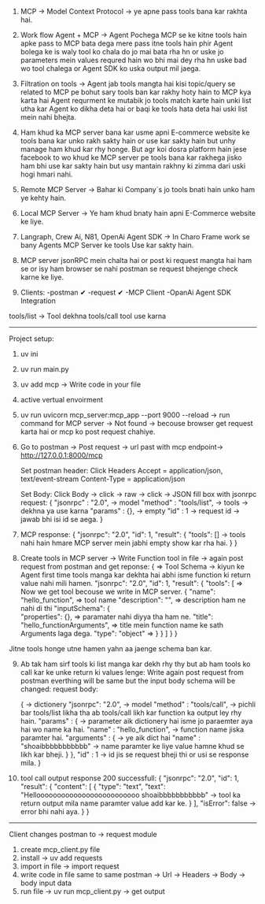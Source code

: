 1. MCP -> Model Context Protocol -> ye apne pass tools bana kar rakhta hai.

2. Work flow Agent + MCP -> 
   Agent Pochega MCP se ke kitne tools hain apke pass to MCP bata dega mere pass itne tools hain
   phir Agent bolega ke is waly tool ko chala do jo mai bata rha hn or uske jo parameters mein values requred hain wo bhi 
   mai dey rha hn uske bad wo tool chalega or Agent SDK ko uska output mil jaega.

3. Filtration on tools -> 
   Agent jab tools mangta hai kisi topic/query se related to MCP pe bohut sary tools ban kar rakhy
   hoty hain to MCP kya karta hai Agent requrment ke mutabik jo tools match karte hain unki list utha kar Agent ko dikha 
   deta hai or baqi ke tools hata deta hai uski list mein nahi bhejta.

4. Ham khud ka MCP server bana kar usme apni E-commerce website ke tools bana kar unko rakh sakty hain or use kar sakty 
   hain but unhy manage ham khud kar rhy honge.
   But agr koi dosra platform hain jese facebook to wo khud ke MCP server pe tools bana kar rakhega jisko ham bhi use kar sakty
   hain but usy mantain rakhny ki zimma dari uski hogi hmari nahi.

5. Remote MCP Server -> Bahar ki Company`s jo tools bnati hain unko ham ye kehty hain.
6. Local MCP Server  -> Ye ham khud bnaty hain apni E-Commerce website ke liye.

7. Langraph, Crew Ai, N81, OpenAi Agent SDK -> 
   In Charo Frame work se bany Agents MCP Server ke tools Use kar sakty hain.

8. MCP server jsonRPC mein chalta hai or post ki request mangta hai ham se or isy ham browser se nahi postman se request 
   bhejenge check karne ke liye.

10. Clients:
    -postman ✔
    -request ✔
    -MCP Client
    -OpanAi Agent SDK Integration

tools/list -> Tool dekhna
tools/call tool use karna

---------------------------------------------------------------------------------------
Project setup:
1. uv ini
2. uv run main.py
3. uv add mcp  -> Write code in your file
4. active vertual envoirment
5. uv run uvicorn mcp_server:mcp_app --port 9000 --reload    -> run command for MCP server -> Not found -> becouse 
   browser get request karta hai or mcp ko post request chahiye.

6. Go to postman -> Post request -> url past with mcp endpoint-> http://127.0.0.1:8000/mcp

   Set postman header: Click Headers
   Accept          =          application/json, text/event-stream
   Content-Type    =          application/json

   Set Body: Click Body -> click -> raw -> click -> JSON
   fill box with jsonrpc request:
   {
    "jsonrpc" : "2.0",          -> model
    "method"  : "tools/list",   -> tools -> dekhna ya use karna
    "params"  : {},             -> empty
    "id"      : 1               -> request id -> jawab bhi isi id se aega.
   }
   

7. MCP response:
   {
    "jsonrpc": "2.0",
    "id": 1,
    "result": {
        "tools": []  -> tools nahi hain hmare MCP server mein jabhi empty show kar rha hai.
    }
   }


8. Create tools in MCP server -> Write Function tool in file -> again post request from postman and get reponse:
   {                   => Tool Schema -> kiyun ke Agent first time tools manga kar dekhta hai abhi isme function ki return value nahi mili hamen.
    "jsonrpc": "2.0",
    "id": 1,
    "result": {
        "tools": [                             => Now we get tool becouse we write in MCP server.
            {
                "name": "hello_function",      => tool name
                "description": "",             => description ham ne nahi di thi
                "inputSchema": {              
                    "properties": {},          => paramater nahi diyya tha ham ne.
                    "title": "hello_functionArguments",  => title mein function name ke sath Arguments laga dega.
                    "type": "object"                     => 
                }
            }
        ]
     }
   }
   

Jitne tools honge utne hamen yahn aa jaenge schema ban kar.


9. Ab tak ham sirf tools ki list manga kar dekh rhy thy but ab ham tools ko call kar ke unke return ki values lenge:
   Write again post request from postman everthing will be same but the input body schema will be changed:
   request body:

   {                                      -> dictionery
    "jsonrpc": "2.0",                     -> model
    "method" : "tools/call",              -> pichli bar tools/list likha tha ab tools/call likh kar function ka output ley rhy hain. 
    "params" : {                          -> parameter aik dictionery hai isme jo paraemter aya hai wo name ka hai.
        "name" : "hello_function",        ->  function name jiska paramter hai.
        "arguments" : {                   -> ye aik dict hai
            "name" : "shoaibbbbbbbbbbb"   -> name paramter ke liye value hamne khud se likh kar bheji.
        }
      },
      "id"     : 1                        -> id jis se request bheji thi or usi se response mila.
   }


10. tool call output response 200 successfull:
    {
    "jsonrpc": "2.0",
    "id": 1,
    "result": {
        "content": [
            {
                "type": "text",
                "text": "Hellooooooooooooooooooooooooo shoaibbbbbbbbbbb"   -> tool ka return output mila name paramter value add kar ke.
            }
        ],
        "isError": false                                                   -> error bhi nahi aya.
    }
}
 

---------------------------------------------------------------------------------------
Client changes postman to -> request module

1. create mcp_client.py file 
2. install -> uv add requests
3. import in file -> import request 
4. write code in file same to same postman -> Url -> Headers -> Body -> body input data 
5. run file -> uv run mcp_client.py -> get output







